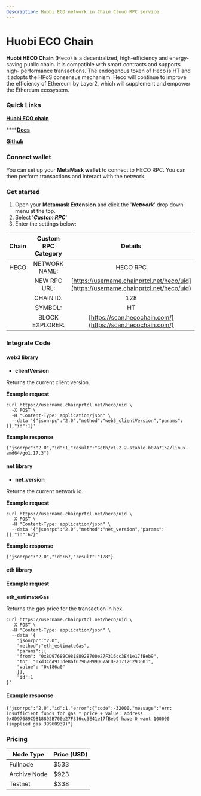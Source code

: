 ```yaml
---
description: Huobi ECO network in Chain Cloud RPC service
---
```


# Huobi ECO Chain

**Huobi HECO Chain** (Heco) is a decentralized, high-efficiency and energy-saving public chain. It is compatible with smart contracts and supports high- performance transactions. The endogenous token of Heco is HT and it adopts the HPoS consensus mechanism. Heco will continue to improve the efficiency of Ethereum by Layer2, which will supplement and empower the Ethereum ecosystem.

### **Quick Links**[​](https://docs.chain.com/docs/cloud/supported-chains/huobi/#quick-links) <input type="hidden" id="quick-links" />

****[**Huabi ECO chain**](https://www.hecochain.com/en-us/)****

****[**Docs**](https://docs.hecochain.com/#/)**​**

****[**Github**](https://github.com/stars-labs/)****

### Connect wallet[​](https://docs.chain.com/docs/cloud/supported-chains/huobi/#connect-wallet) <input type="hidden" id="connect-wallet" />

You can set up your **MetaMask wallet** to connect to HECO RPC. You can then perform transactions and interact with the network.

### Get started[​](https://docs.chain.com/docs/cloud/supported-chains/huobi/#get-started) <input type="hidden" id="get-started" />

1. Open your **Metamask Extension** and click the '_**Network**_' drop down menu at the top.
2. Select '_**Custom RPC**_'
3. Enter the settings below:

| Chain | Custom RPC Category |                                    Details                                     |
| :---: | :-----------------: | :----------------------------------------------------------------------------: |
| HECO  |    NETWORK NAME:    |                                    HECO RPC                                    |
|       |    NEW RPC URL:     | [https://username.chainprtcl.net/heco/uid](https://username.chainprtcl.net/heco/uid) |
|       |      CHAIN ID:      |                                      128                                       |
|       |       SYMBOL:       |                                       HT                                       |
|       |   BLOCK EXPLORER:   |           [https://scan.hecochain.com/](https://scan.hecochain.com/)           |

### Integrate Code[​](https://docs.chain.com/docs/cloud/supported-chains/huobi/#gnosis-1) <input type="hidden" id="gnosis-1" />

#### web3 library[​](https://docs.chain.com/docs/cloud/supported-chains/huobi/#web3-library) <input type="hidden" id="web3-library" />

* **clientVersion**

Returns the current client version.

**Example request**[**​**](https://docs.chain.com/docs/cloud/supported-chains/huobi/#example-request)

```
curl https://username.chainprtcl.net/heco/uid \
  -X POST \
  -H "Content-Type: application/json" \
  --data '{"jsonrpc":"2.0","method":"web3_clientVersion","params":[],"id":1}'
```

**Example response**[**​**](https://docs.chain.com/docs/cloud/supported-chains/huobi/#example-response)

```
{"jsonrpc":"2.0","id":1,"result":"Geth/v1.2.2-stable-b07a7152/linux-amd64/go1.17.3"}
```

#### net library[​](https://docs.chain.com/docs/cloud/supported-chains/huobi/#net-library) <input type="hidden" id="net-library" />

* **net\_version**

Returns the current network id.

**Example request**[**​**](https://docs.chain.com/docs/cloud/supported-chains/huobi/#example-request-1)

```
curl https://username.chainprtcl.net/heco/uid \
  -X POST \
  -H "Content-Type: application/json" \
  --data '{"jsonrpc":"2.0","method":"net_version","params":[],"id":67}'
```

**Example response**[**​**](https://docs.chain.com/docs/cloud/supported-chains/huobi/#example-response-1)

```
{"jsonrpc":"2.0","id":67,"result":"128"}
```

#### eth library[​](https://docs.chain.com/docs/cloud/supported-chains/huobi/#eth-library) <input type="hidden" id="eth-library" />

#### Example request[​](https://docs.chain.com/docs/cloud/supported-chains/huobi/#example-request-2) <input type="hidden" id="example-request-2" />

**eth\_estimateGas**

Returns the gas price for the transaction in hex.

```
curl https://username.chainprtcl.net/heco/uid \
  -X POST \
  -H "Content-Type: application/json" \
  --data '{
    "jsonrpc":"2.0",
    "method":"eth_estimateGas",
    "params":[{
    "from": "0x8D97689C9818892B700e27F316cc3E41e17fBeb9",
    "to": "0xd3CdA913deB6f67967B99D67aCDFa1712C293601",
    "value": "0x186a0"
    }],
    "id":1
}'
```

#### Example response[​](https://docs.chain.com/docs/cloud/supported-chains/huobi/#example-response-2) <input type="hidden" id="example-response-2" />

```
{"jsonrpc":"2.0","id":1,"error":{"code":-32000,"message":"err: insufficient funds for gas * price + value: address 0x8D97689C9818892B700e27F316cc3E41e17fBeb9 have 0 want 100000 (supplied gas 39960939)"}
```

### Pricing[​](https://docs.chain.com/docs/cloud/supported-chains/huobi/#pricing) <input type="hidden" id="pricing" />

| Node Type             | Price (USD)          |
| --------------------- | ---------------------|
| Fullnode              | $533                 |
| Archive Node          | $923                 |
| Testnet               | $338                 |